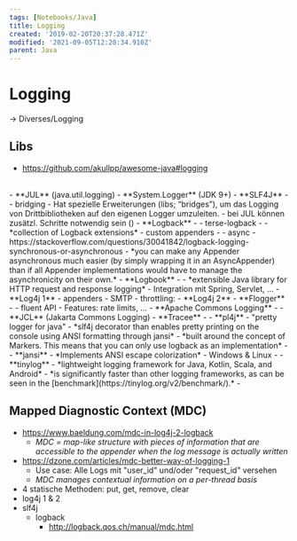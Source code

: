 ```yaml
---
tags: [Notebooks/Java]
title: Logging
created: '2019-02-20T20:37:28.471Z'
modified: '2021-09-05T12:20:34.910Z'
parent: Java
---
```


# Logging
→ Diverses/Logging

## Libs
- <https://github.com/akullpp/awesome-java#logging>
<br/>
- **JUL** (java.util.logging)
- **System.Logger** (JDK 9+)
- **SLF4J**
  - <https://www.slf4j.org/>
  - bridging
    - Hat spezielle Erweiterungen (libs; “bridges”), um das Logging von Drittbibliotheken auf den eigenen Logger umzuleiten.
    - bei JUL können zusätzl. Schritte notwendig sein (<https://stackoverflow.com/questions/9117030/jul-to-slf4j-bridge>)
- **Logback**
  - <https://logback.qos.ch/index.html>
  - terse-logback
    - <https://tersesystems.github.io/terse-logback/>
    - *collection of Logback extensions*
  - custom appenders
    - <https://www.baeldung.com/custom-logback-appender>
  - async
    - https://stackoverflow.com/questions/30041842/logback-logging-synchronous-or-asynchronous
    - *you can make any Appender asynchronous much easier (by simply wrapping it in an AsyncAppender) than if all Appender implementations would have to manage the asynchronicity on their own.*
- **Logbook**
  - <https://github.com/zalando/logbook>
  - *extensible Java library for HTTP request and response logging*
  - Integration mit Spring, Servlet, ...
- **Log4j 1**
  - appenders
    - SMTP
      - throttling: <https://github.com/reaktor/log4j-email-throttle>
- **Log4j 2**
- **Flogger**
  - <https://github.com/google/flogger>
  - fluent API
  - Features: rate limits, ...
- **Apache Commons Logging**
  - <https://commons.apache.org/proper/commons-logging/>
- **JCL** (Jakarta Commons Logging)
- **Tracee**
  - <http://www.tracee.io/>
- **pl4j**
  - "pretty logger for java"
  - *slf4j decorator than enables pretty printing on the console using ANSI formatting through jansi*
  - *built around the concept of Markers. This means that you can only use logback as an implementation*
  - <https://github.com/ludovicianul/pl4j>
- **jansi**
  - *Implements ANSI escape colorization*
  - Windows & Linux
  - <https://github.com/fusesource/jansi>
- **tinylog**
  - *lightweight logging framework for Java, Kotlin, Scala, and Android*
  - *is significantly faster than other logging frameworks, as can be seen in the [benchmark](https://tinylog.org/v2/benchmark/).* 
  - <https://github.com/tinylog-org/tinylog> 


## Mapped Diagnostic Context (MDC)
- <https://www.baeldung.com/mdc-in-log4j-2-logback>
  - *MDC = map-like structure with pieces of information that are accessible to the appender when the log message is actually written*
- <https://dzone.com/articles/mdc-better-way-of-logging-1>
  - Use case: Alle Logs mit "user_id" und/oder "request_id" versehen
  - *MDC manages contextual information on a per-thread basis*
- 4 statische Methoden: put, get, remove, clear
- log4j 1 & 2
- slf4j
  - logback
    - <http://logback.qos.ch/manual/mdc.html>
